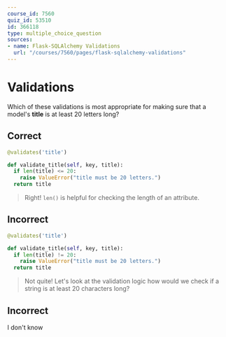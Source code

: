 ```yaml
---
course_id: 7560
quiz_id: 53510
id: 366118
type: multiple_choice_question
sources:
- name: Flask-SQLAlchemy Validations
  url: "/courses/7560/pages/flask-sqlalchemy-validations"
---
```


# Validations

Which of these validations is most appropriate for making sure that a
model's **title** is at least 20 letters long?

## Correct

```python
@validates('title')

def validate_title(self, key, title):
  if len(title) <= 20:
    raise ValueError("title must be 20 letters.")
  return title
```

> Right! `len()` is helpful for checking the length of an attribute.

## Incorrect

```python
@validates('title')

def validate_title(self, key, title):
  if len(title) != 20:
    raise ValueError("title must be 20 letters.")
  return title
```

> Not quite! Let's look at the validation logic how would we check if a string is
> at least 20 characters long?

## Incorrect

I don't know
